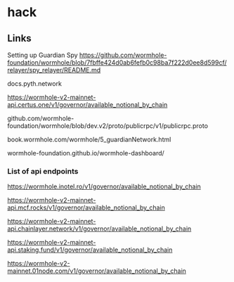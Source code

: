 # hack

## Links

Setting up Guardian Spy
https://github.com/wormhole-foundation/wormhole/blob/7fbffe424d0ab6fefb0c98ba7f222d0ee8d599cf/relayer/spy_relayer/README.md

docs.pyth.network

https://wormhole-v2-mainnet-api.certus.one/v1/governor/available_notional_by_chain

github.com/wormhole-foundation/wormhole/blob/dev.v2/proto/publicrpc/v1/publicrpc.proto

book.wormhole.com/wormhole/5_guardianNetwork.html

wormhole-foundation.github.io/wormhole-dashboard/

### List of api endpoints

https://wormhole.inotel.ro/v1/governor/available_notional_by_chain

https://wormhole-v2-mainnet-api.mcf.rocks/v1/governor/available_notional_by_chain

https://wormhole-v2-mainnet-api.chainlayer.network/v1/governor/available_notional_by_chain

https://wormhole-v2-mainnet-api.staking.fund/v1/governor/available_notional_by_chain

https://wormhole-v2-mainnet.01node.com/v1/governor/available_notional_by_chain
